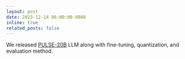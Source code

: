 ```yaml
---
layout: post
date: 2023-12-14 06:00:00-0800
inline: true
related_posts: false
---
```


We released [PULSE-20B](https://github.com/openmedlab/PULSE) LLM along with fine-tuning, quantization, and evaluation method.

